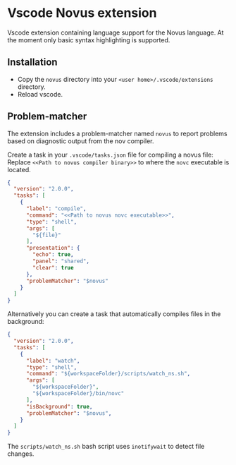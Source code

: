 # Vscode Novus extension

Vscode extension containing language support for the Novus language.
At the moment only basic syntax highlighting is supported.

## Installation
* Copy the `novus` directory into your `<user home>/.vscode/extensions` directory.
* Reload vscode.

## Problem-matcher
The extension includes a problem-matcher named `novus` to report problems based on diagnostic output
from the nov compiler.

Create a task in your `.vscode/tasks.json` file for compiling a novus file:
Replace `<<Path to novus compiler binary>>` to where the `novc` executable is located.
```json
{
  "version": "2.0.0",
  "tasks": [
    {
      "label": "compile",
      "command": "<<Path to novus novc executable>>",
      "type": "shell",
      "args": [
        "${file}"
      ],
      "presentation": {
        "echo": true,
        "panel": "shared",
        "clear": true
      },
      "problemMatcher": "$novus"
    }
  ]
}
```

Alternatively you can create a task that automatically compiles files in the background:
```json
{
  "version": "2.0.0",
  "tasks": [
    {
      "label": "watch",
      "type": "shell",
      "command": "${workspaceFolder}/scripts/watch_ns.sh",
      "args": [
        "${workspaceFolder}",
        "${workspaceFolder}/bin/novc"
      ],
      "isBackground": true,
      "problemMatcher": "$novus",
    }
  ]
}
```
The `scripts/watch_ns.sh` bash script uses `inotifywait` to detect file changes.
